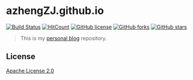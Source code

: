 # azhengZJ.github.io

[![Build Status](https://secure.travis-ci.org/azhengZJ/azhengZJ.github.io.svg)](https://travis-ci.org/azhengZJ/azhengZJ.github.io) [![HitCount](http://hits.dwyl.io/azhengZJ/azhengZJ.github.io.svg)](http://hits.dwyl.io/azhengZJ/azhengZJ.github.io) [![GitHub license](https://img.shields.io/github/license/azhengZJ/azhengZJ.github.io.svg)](https://github.com/azhengZJ/azhengZJ.github.io/blob/hexo/LICENSE) [![GitHub forks](https://img.shields.io/github/forks/azhengZJ/azhengZJ.github.io.svg)](https://github.com/azhengZJ/azhengZJ.github.io/network) [![GitHub stars](https://img.shields.io/github/stars/azhengZJ/azhengZJ.github.io.svg)](https://github.com/azhengZJ/azhengZJ.github.io/stargazers)

> This is my [personal blog](https://azhengZJ.github.io/) repository.

## License

[Apache License 2.0](http://www.apache.org/licenses/LICENSE-2.0)
